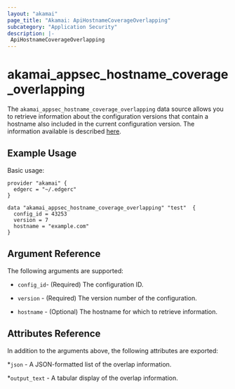 ```yaml
---
layout: "akamai"
page_title: "Akamai: ApiHostnameCoverageOverlapping"
subcategory: "Application Security"
description: |-
 ApiHostnameCoverageOverlapping
---
```


# akamai_appsec_hostname_coverage_overlapping

The `akamai_appsec_hostname_coverage_overlapping` data source allows you to retrieve information about the configuration versions that contain a hostname also included in the current configuration version. The information available is described [here](https://developer.akamai.com/api/cloud_security/application_security/v1.html#gethostnamecoverageoverlapping).

## Example Usage

Basic usage:

```hcl
provider "akamai" {
  edgerc = "~/.edgerc"
}

data "akamai_appsec_hostname_coverage_overlapping" "test"  {
  config_id = 43253
  version = 7
  hostname = "example.com"
}
```

## Argument Reference

The following arguments are supported:

* `config_id`- (Required) The configuration ID.

* `version` - (Required) The version number of the configuration.

* `hostname` - (Optional) The hostname for which to retrieve information.

## Attributes Reference

In addition to the arguments above, the following attributes are exported:

*`json` - A JSON-formatted list of the overlap information.

*`output_text` - A tabular display of the overlap information.

